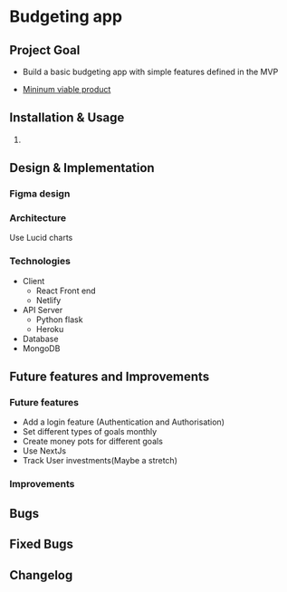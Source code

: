# Budgeting app
## Project Goal
* Build a basic budgeting app with simple features defined in the MVP

* [Mininum viable product](https://gist.github.com/k3ith99/7bf12715c754cf23faab8fc3e656fb66)



## Installation & Usage

1.

## Design & Implementation

### Figma design


### Architecture
Use Lucid charts

<!-- to-do -->

### Technologies

* Client
  * React Front end
  * Netlify 
* API Server
  * Python flask
  * Heroku
* Database
 * MongoDB
## Future features and Improvements

### Future features
* Add a login feature (Authentication and Authorisation)
* Set different types of goals monthly
* Create money pots for different goals
* Use NextJs
* Track User investments(Maybe a stretch)

### Improvements

## Bugs

## Fixed Bugs

## Changelog

<!-- to-do -->
